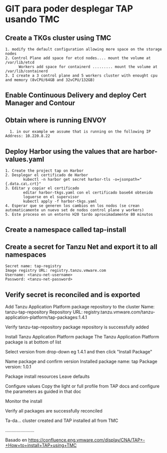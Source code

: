 # GIT para poder desplegar TAP usando TMC 

## Create a TKGs cluster using TMC
    1. modify the default configuration allowing more space on the storage nodes
    2. Control Plane add space for etcd nodes.... mount the volume at /var/lib/etcd
          Workers add space for containerd ......... mount the volume at /var/lib/containerd
    3. I create a 3 control plane and 5 workers cluster with enought cpu and memory (8vCPU/64GB and 32vCPU/132GB)

## Enable Continuous Delivery and deploy Cert Manager and Contour 

## Obtain where is running ENVOY
      1. in our example we assume that is running on the following IP Address: 10.220.8.22
      
## Deploy Harbor using the values that are harbor-values.yaml
    1. Create the project tap on Harbor
    2. Desplegar el certificado de Harbor
            kubectl -n harbor get secret harbor-tls -o=jsonpath="{.data.ca\.crt}" 
    3. Editar y copiar el certificado
            editar harbor-tkgs.yaml con el certificado base64 obtenido
            loguerse en el supervisor
            kubectl apply -f harbor-tkgs.yaml
    4. Esperar que se generen los cambios en los nodos (se crean automaticamente un nuevo set de nodos control plane y workers)
    5. Este proceso en un entorno H20 tardo aproximadamente 80 minutos

## Create a namespace called tap-install

## Create a secret for Tanzu Net and export it to all namespaces
    Secret name: tap-registry
    Image registry URL: registry.tanzu.vmware.com
    Username: <tanzu-net-username>
    Password: <tanzu-net-password>

## Verify secret is reconciled and is exported

Add Tanzu Application Platform package repository to the cluster
    Name: tanzu-tap-repository
    Repository URL: registry.tanzu.vmware.com/tanzu-application-platform/tap-packages:1.4.1

Verify tanzu-tap-repository package repository is successfully added

Install Tanzu Application Platform package
    The Tanzu Application Platform package is at bottom of list

Select version from drop-down eg 1.4.1 and then click "Install Package"

Name package and confirm version
    Installed package name: tap
    Package version: 1.0.1

Package install resources
    Leave defaults

Configure values
    Copy the light or full profile from TAP docs and configure the parameters as guided in that doc

Monitor the install

Verify all packages are successfully reconciled

Ta-da... cluster created and TAP installed all from TMC
  
.......................

  Basado en https://confluence.eng.vmware.com/display/CNA/TAP+-+How+to+install+TAP+using+TMC
